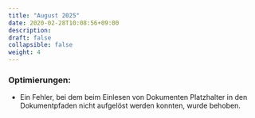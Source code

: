 ```yaml
---
title: "August 2025"
date: 2020-02-28T10:08:56+09:00
description: 
draft: false
collapsible: false
weight: 4
---
```

### Optimierungen:
- Ein Fehler, bei dem beim Einlesen von Dokumenten Platzhalter in den Dokumentpfaden nicht aufgelöst werden konnten, wurde behoben.